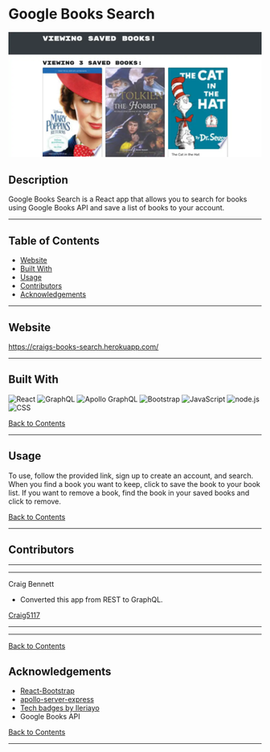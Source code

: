 # Google Books Search

![Screenshot of Google Books Search](./screenshots/screenshot_1.webp)

## Description 

Google Books Search is a React app that allows you to search for books using Google Books API and save a list of books to your account.



---

## Table of Contents 


- [Website](#website)
- [Built With](#built-with)
- [Usage](#usage)
- [Contributors](#contributors)
- [Acknowledgements](#acknowledgements)


---

## Website

https://craigs-books-search.herokuapp.com/

---

## Built With

![React](https://img.shields.io/badge/react%20-%2320232a.svg?&style=for-the-badge&logo=react&logoColor=%2361DAFB)
![GraphQL](https://img.shields.io/badge/-GraphQL-E10098?style=for-the-badge&logo=graphql)
![Apollo GraphQL](https://img.shields.io/badge/-Apollo%20GraphQL-311C87?style=for-the-badge&logo=apollo-graphql)
![Bootstrap](https://img.shields.io/badge/bootstrap%20-%23563D7C.svg?&style=for-the-badge&logo=bootstrap&logoColor=white)
![JavaScript](https://img.shields.io/badge/javascript%20-%23323330.svg?&style=for-the-badge&logo=javascript&logoColor=%23F7DF1E)
![node.js](https://img.shields.io/badge/node.js%20-%2343853D.svg?&style=for-the-badge&logo=node.js&logoColor=white)
![CSS](https://img.shields.io/badge/css3%20-%231572B6.svg?&style=for-the-badge&logo=css3&logoColor=white)

[Back to Contents](#table-of-contents)

---

## Usage

To use, follow the provided link, sign up to create an account, and search. When you find a book you want to keep, click to save the book to your book list. If you want to remove a book, find the book in your saved books and click to remove.

[Back to Contents](#table-of-contents)
  
---

## Contributors

---
---
    
Craig Bennett

- Converted this app from REST to GraphQL.
    
[Craig5117](https://github.com/Craig5117)

---
---

[Back to Contents](#table-of-contents)

## Acknowledgements

* [React-Bootstrap](https://react-bootstrap.github.io/)
* [apollo-server-express](https://www.npmjs.com/package/apollo-server-express)
* [Tech badges by Ileriayo](https://github.com/Ileriayo/markdown-badges)
* Google Books API

[Back to Contents](#table-of-contents)

---
